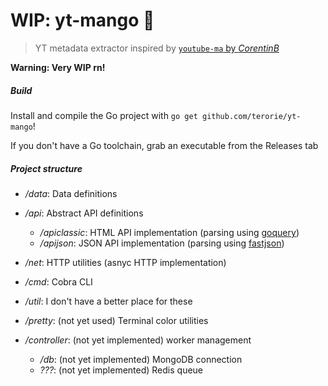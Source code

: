 # WIP: yt-mango 💾

> YT metadata extractor inspired by [`youtube-ma` by _CorentinB_][youtube-ma]

__Warning: Very WIP rn!__

##### Build

Install and compile the Go project with `go get github.com/terorie/yt-mango`!

If you don't have a Go toolchain, grab an executable from the Releases tab

##### Project structure

- _/data_: Data definitions
- _/api_: Abstract API definitions
    - _/apiclassic_: HTML API implementation (parsing using [goquery][goquery])
    - _/apijson_: JSON API implementation (parsing using [fastjson][fastjson])
- _/net_: HTTP utilities (asnyc HTTP implementation)
- _/cmd_: Cobra CLI
- _/util_: I don't have a better place for these

- _/pretty_: (not yet used) Terminal color utilities
- _/controller_: (not yet implemented) worker management
    - _/db_: (not yet implemented) MongoDB connection
    - _???_: (not yet implemented) Redis queue

 [youtube-ma]: https://github.com/CorentinB/youtube-ma
 [goquery]: https://github.com/PuerkitoBio/goquery
 [fastjson]: https://github.com/valyala/fastjson
 [cobra]: https://github.com/spf13/cobra
